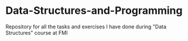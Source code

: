 # Data-Structures-and-Programming
Repository for all the tasks and exercises I have done during "Data Structures" course at FMI
